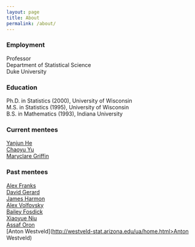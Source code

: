 ```yaml
---
layout: page
title: About
permalink: /about/
---
```




### Employment
Professor     
Department of Statistical Science    
Duke University    

### Education
Ph.D. in Statistics (2000), University of Wisconsin   
M.S. in Statistics (1995), University of Wisconsin   
B.S. in Mathematics (1993), Indiana University   


### Current mentees

[Yanjun He](http://www.stat.washington.edu/people/people.php?id=415)     
[Chaoyu Yu](http://students.washington.edu/chaoyuyu/)   
[Maryclare Griffin](http://www.stat.washington.edu/people/mgrffn/)

### Past mentees
[Alex Franks](http://afranks.com/)    
[David Gerard](http://www.stat.washington.edu/~gerard2/home)    
[James Harmon](http://www.stat.washington.edu/people/people.php?id=389)   
[Alex Volfovsky](http://www.people.fas.harvard.edu/~volfovsky)    
[Bailey Fosdick](href=http://www.stat.colostate.edu/~bailey)     
[Xiaoyue Niu](http://stat.psu.edu/people/xun5)     
[Assaf Oron](http://www.seattlechildrens.org/research/cores/ccbs/contact/)     
[Anton Westveld](http://westveld-stat.arizona.edu/ua/home.html>Anton Westveld) 


